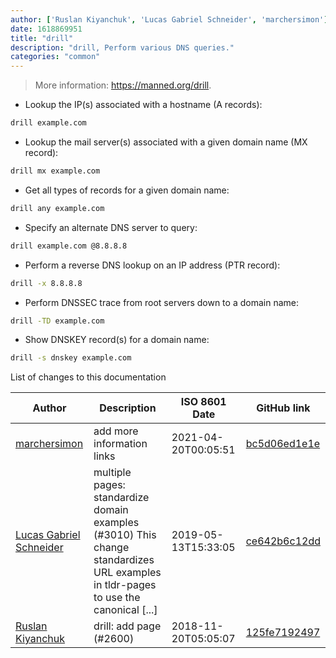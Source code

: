 ```yaml
---
author: ['Ruslan Kiyanchuk', 'Lucas Gabriel Schneider', 'marchersimon']
date: 1618869951
title: "drill"
description: "drill, Perform various DNS queries."
categories: "common"
---
```

> More information: <https://manned.org/drill>.

- Lookup the IP(s) associated with a hostname (A records):

```bash
drill example.com
```

- Lookup the mail server(s) associated with a given domain name (MX record):

```bash
drill mx example.com
```

- Get all types of records for a given domain name:

```bash
drill any example.com
```

- Specify an alternate DNS server to query:

```bash
drill example.com @8.8.8.8
```

- Perform a reverse DNS lookup on an IP address (PTR record):

```bash
drill -x 8.8.8.8
```

- Perform DNSSEC trace from root servers down to a domain name:

```bash
drill -TD example.com
```

- Show DNSKEY record(s) for a domain name:

```bash
drill -s dnskey example.com
```
List of changes to this documentation


Author | Description | ISO 8601 Date | GitHub link
------|-----|-----|-----
[marchersimon](mailto:marchersimon@zohomail.eu) | add more information links | 2021-04-20T00:05:51 | [bc5d06ed1e1e](https://github.com/tldr-pages/tldr/commit/bc5d06ed1e1e112cfb368a38ae5918ef124cdc22)
[Lucas Gabriel Schneider](mailto:casdpa@gmail.com) | multiple pages: standardize domain examples (#3010) This change standardizes URL examples in tldr-pages to use the canonical [...] | 2019-05-13T15:33:05 | [ce642b6c12dd](https://github.com/tldr-pages/tldr/commit/ce642b6c12dd502fbe0360732d637357a1c420bf)
[Ruslan Kiyanchuk](mailto:ruslan.kiyanchuk@gmail.com) | drill: add page (#2600) | 2018-11-20T05:05:07 | [125fe7192497](https://github.com/tldr-pages/tldr/commit/125fe7192497782651403830562728e42edfe6b8)

